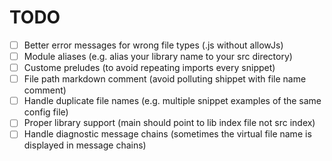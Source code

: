 # TODO

- [ ] Better error messages for wrong file types (.js without allowJs)
- [ ] Module aliases (e.g. alias your library name to your src directory)
- [ ] Custome preludes (to avoid repeating imports every snippet)
- [ ] File path markdown comment (avoid polluting shippet with file name comment)
- [ ] Handle duplicate file names (e.g. multiple snippet examples of the same config file)
- [ ] Proper library support (main should point to lib index file not src index)
- [ ] Handle diagnostic message chains (sometimes the virtual file name is displayed in message chains)
